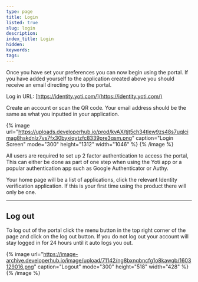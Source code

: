 ```yaml
---
type: page
title: Login
listed: true
slug: login
description: 
index_title: Login
hidden: 
keywords: 
tags: 
---
```


Once you have set your preferences you can now begin using the portal. If you have added yourself to the application created above you should receive an email directing you to the portal.

Log in URL: [https://identity.yoti.com/](https://identity.yoti.com/)

Create an account or scan the QR code. Your email address should be the same as what you inputted in your application.

{% image url="https://uploads.developerhub.io/prod/kvAX/tjt5ch34tlew9zs48s7uqlcimag8hskdnlz7vs7fx30byxiqvtzfc8339pre3qsm.png" caption="Login Screen" mode="300" height="1312" width="1046" %}
{% /image %}

All users are required to set up 2 factor authentication to access the portal, This can either be done as part of one step when using the Yoti app or a popular authentication app such as Google Authenticator or Authy.

Your home page will be a list of applications, click the relevant Identity verification application. If this is your first time using the product there will only be one.

---

## Log out

To log out of the portal click the menu button in the top right corner of the page and click on the log out button. If you do not log out your account will stay logged in for 24 hours until it auto logs you out.

{% image url="https://image-archive.developerhub.io/image/upload/71142/ng8bxnqbncfg1o8kawqb/1603129016.png" caption="Logout" mode="300" height="518" width="428" %}
{% /image %}